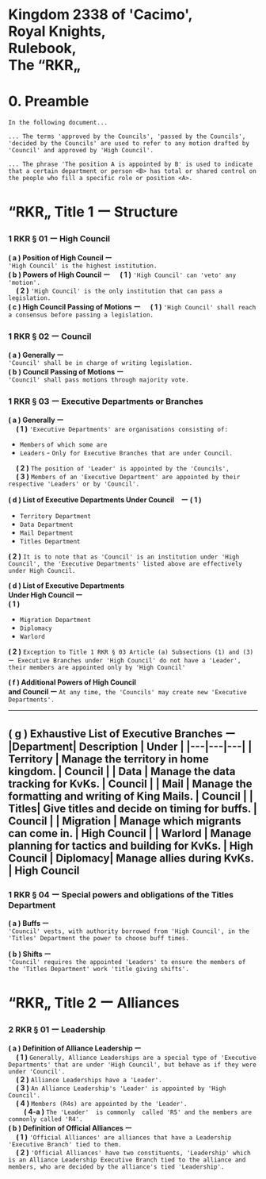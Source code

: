# Kingdom 2338 of 'Cacimo',<br> Royal Knights,<br> Rulebook,<br> The “RKR„

#   0. Preamble
`In the following document...`

`... The terms 'approved by the Councils', 'passed by the Councils', 'decided by the Councils' are used to refer to any motion drafted by 'Council' and approved by 'High Council'.`

`... The phrase 'The position A is appointed by B' is used to indicate that a certain department or person <B> has total or shared control on the people who fill a specific role or position <A>.`
# “RKR„ Title 1 ー Structure
### 1 RKR § 01 ー High Council
**( a ) Position of High Council ー**<br>  `'High Council' is the highest institution.`<br>
**( b ) Powers of High Council ー**
&nbsp;&nbsp;&nbsp;&nbsp;**( 1 )** `'High Council' can 'veto' any 'motion'.`<br>
&nbsp;&nbsp;&nbsp;&nbsp;**( 2 )**  `'High Council' is the only institution that can pass a legislation.`<br>
**( c ) High Council Passing of Motions ー**
&nbsp;&nbsp;&nbsp;&nbsp;**( 1 )**  `'High Council' shall reach a consensus before passing a legislation.`<br>
### 1 RKR § 02 ー Council
**( a ) Generally ー**<br> `'Council' shall be in charge of writing legislation.`<br>
**( b ) Council Passing of Motions ー**<br> `'Council' shall pass motions through majority vote.`<br>
### 1 RKR § 03 ー Executive Departments or Branches
**( a ) Generally ー**<br>
&nbsp;&nbsp;&nbsp;&nbsp;**( 1 )** `'Executive Departments' are organisations consisting of:`
- `Members`
`of which some are`
- `Leaders` - `Only for Executive Branches that are under Council.` <br>

&nbsp;&nbsp;&nbsp;&nbsp;**( 2 )** `The position of 'Leader' is appointed by the 'Councils',`<br>
&nbsp;&nbsp;&nbsp;&nbsp;**( 3 )**  `Members of an 'Executive Department' are appointed by their respective 'Leaders' or by 'Council'.`<br>

**( d ) List of Executive Departments Under Council　ー** 
**( 1 )**
- `Territory Department`
- `Data Department`
- `Mail Department`
- `Titles Department`

**( 2 )**  `It is to note that as 'Council' is an institution under 'High Council', the 'Executive Departments' listed above are effectively under High Council.`

**( d ) List of Executive Departments<br> Under High Council ー** <br>
**( 1 )**
- `Migration Department`
- `Diplomacy`
- `Warlord`

**( 2 )** `Exception to Title 1 RKR § 03 Article (a) Subsections (1) and (3)   ー Executive Branches under 'High Council' do not have a 'Leader', their members are appointed only by 'High Council'`

**( f ) Additional Powers of High Council<br> and Council ー** 
`At any time, the 'Councils' may create new 'Executive Departments'.`

---
**( g ) Exhaustive List of Executive Branches ー**
|Department| Description | Under | 
|---|---|---|
| Territory | Manage the territory in home kingdom. | Council |
| Data | Manage the data tracking for KvKs. | Council |
| Mail | Manage the formatting and writing of King Mails. | Council |
| Titles| Give titles and decide on timing for buffs. | Council | 
| Migration | Manage which migrants can come in. | High Council |
| Warlord | Manage planning for tactics and building for KvKs. | High Council
| Diplomacy| Manage allies during KvKs. | High Council
---
### 1 RKR § 04 ー Special powers and obligations of the Titles Department
**( a ) Buffs ー**<br> `'Council' vests, with authority borrowed from 'High Council', in the 'Titles' Department the power to choose buff times.`<br>

**( b ) Shifts ー** <br> `'Council' requires the appointed 'Leaders' to ensure the members of the 'Titles Department' work 'title giving shifts'.`<br>

# “RKR„ Title 2 ー Alliances
### 2 RKR § 01 ー Leadership
**( a ) Definition of Alliance Leadership ー** <br>
&nbsp;&nbsp;&nbsp;&nbsp;**( 1 )** `Generally, Alliance Leaderships are a special type of 'Executive Departments' that are under 'High Council', but behave as if they were under 'Council'. `<br>
&nbsp;&nbsp;&nbsp;&nbsp;**( 2 )** `Alliance Leaderships have a 'Leader'.`<br>
&nbsp;&nbsp;&nbsp;&nbsp;**( 3 )** `An Alliance Leadership's 'Leader' is appointed by 'High Council'. `<br>
&nbsp;&nbsp;&nbsp;&nbsp;**( 4 )** `Members (R4s) are appointed by the 'Leader'. `<br>&nbsp;&nbsp;&nbsp;&nbsp;&nbsp;&nbsp;&nbsp;&nbsp;**( 4-a )** `The 'Leader' 
is commonly  called 'R5' and the members are commonly called 'R4'.`<br>
**( b ) Definition of Official Alliances ー**  <br>
&nbsp;&nbsp;&nbsp;&nbsp;**( 1 )** `'Official Alliances' are alliances that have a Leadership 'Executive Branch' tied to them.`<br>
&nbsp;&nbsp;&nbsp;&nbsp;**( 2 )** `'Official Alliances' have two constituents, 'Leadership' which is an Alliance Leadership Executive Branch tied to the alliance and members, who are decided by the alliance's tied 'Leadership'.`<br>



